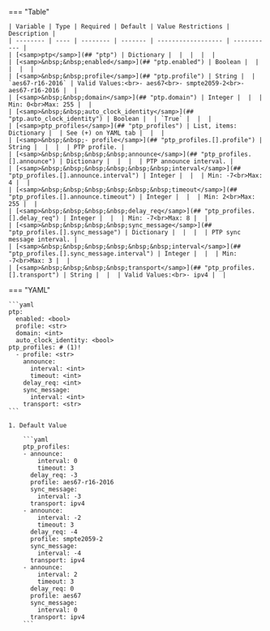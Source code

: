 <!--
  ~ Copyright (c) 2023 Arista Networks, Inc.
  ~ Use of this source code is governed by the Apache License 2.0
  ~ that can be found in the LICENSE file.
  -->
=== "Table"

    | Variable | Type | Required | Default | Value Restrictions | Description |
    | -------- | ---- | -------- | ------- | ------------------ | ----------- |
    | [<samp>ptp</samp>](## "ptp") | Dictionary |  |  |  |  |
    | [<samp>&nbsp;&nbsp;enabled</samp>](## "ptp.enabled") | Boolean |  |  |  |  |
    | [<samp>&nbsp;&nbsp;profile</samp>](## "ptp.profile") | String |  | `aes67-r16-2016` | Valid Values:<br>- aes67<br>- smpte2059-2<br>- aes67-r16-2016 |  |
    | [<samp>&nbsp;&nbsp;domain</samp>](## "ptp.domain") | Integer |  |  | Min: 0<br>Max: 255 |  |
    | [<samp>&nbsp;&nbsp;auto_clock_identity</samp>](## "ptp.auto_clock_identity") | Boolean |  | `True` |  |  |
    | [<samp>ptp_profiles</samp>](## "ptp_profiles") | List, items: Dictionary |  | See (+) on YAML tab |  |  |
    | [<samp>&nbsp;&nbsp;- profile</samp>](## "ptp_profiles.[].profile") | String |  |  |  | PTP profile. |
    | [<samp>&nbsp;&nbsp;&nbsp;&nbsp;announce</samp>](## "ptp_profiles.[].announce") | Dictionary |  |  |  | PTP announce interval. |
    | [<samp>&nbsp;&nbsp;&nbsp;&nbsp;&nbsp;&nbsp;interval</samp>](## "ptp_profiles.[].announce.interval") | Integer |  |  | Min: -7<br>Max: 4 |  |
    | [<samp>&nbsp;&nbsp;&nbsp;&nbsp;&nbsp;&nbsp;timeout</samp>](## "ptp_profiles.[].announce.timeout") | Integer |  |  | Min: 2<br>Max: 255 |  |
    | [<samp>&nbsp;&nbsp;&nbsp;&nbsp;delay_req</samp>](## "ptp_profiles.[].delay_req") | Integer |  |  | Min: -7<br>Max: 8 |  |
    | [<samp>&nbsp;&nbsp;&nbsp;&nbsp;sync_message</samp>](## "ptp_profiles.[].sync_message") | Dictionary |  |  |  | PTP sync message interval. |
    | [<samp>&nbsp;&nbsp;&nbsp;&nbsp;&nbsp;&nbsp;interval</samp>](## "ptp_profiles.[].sync_message.interval") | Integer |  |  | Min: -7<br>Max: 3 |  |
    | [<samp>&nbsp;&nbsp;&nbsp;&nbsp;transport</samp>](## "ptp_profiles.[].transport") | String |  |  | Valid Values:<br>- ipv4 |  |

=== "YAML"

    ```yaml
    ptp:
      enabled: <bool>
      profile: <str>
      domain: <int>
      auto_clock_identity: <bool>
    ptp_profiles: # (1)!
      - profile: <str>
        announce:
          interval: <int>
          timeout: <int>
        delay_req: <int>
        sync_message:
          interval: <int>
        transport: <str>
    ```

    1. Default Value

        ```yaml
        ptp_profiles:
        - announce:
            interval: 0
            timeout: 3
          delay_req: -3
          profile: aes67-r16-2016
          sync_message:
            interval: -3
          transport: ipv4
        - announce:
            interval: -2
            timeout: 3
          delay_req: -4
          profile: smpte2059-2
          sync_message:
            interval: -4
          transport: ipv4
        - announce:
            interval: 2
            timeout: 3
          delay_req: 0
          profile: aes67
          sync_message:
            interval: 0
          transport: ipv4
        ```
